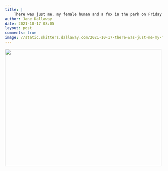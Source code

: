 ```yaml
---
title: |
    There was just me, my female human and a fox in the park on Friday morning 🦊
author: Jane Dallaway
date: 2021-10-17 08:05
layout: post
comments: true
image: //static.skitters.dallaway.com/2021-10-17-there-was-just-me-my-female-human-and-a-fox-in-the-park-on-friday-morning-fox-face-fullsize-0.jpeg
---
```




<a href="//static.skitters.dallaway.com/2021-10-17-there-was-just-me-my-female-human-and-a-fox-in-the-park-on-friday-morning-fox-face-fullsize-0.jpeg"><img src="//static.skitters.dallaway.com/2021-10-17-there-was-just-me-my-female-human-and-a-fox-in-the-park-on-friday-morning-fox-face-thumb-0.jpeg" width="500" height="375"></a>

